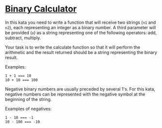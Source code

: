 # [Binary Calculator](https://www.codewars.com/kata/binary-calculator "https://www.codewars.com/kata/546ba103f0cf8f7982000df4")

In this kata you need to write a function that will receive two strings (```n1``` and ```n2```), each representing an integer as a binary number. A third parameter will be provided (```o```) as a string representing one of the following operators: add, subtract, multiply.

Your task is to write the calculate function so that it will perform the arithmetic and the result returned should be a string representing the binary result.

Examples:
```
1 + 1 === 10
10 + 10 === 100
```

Negative binary numbers are usually preceded by several 1's. For this kata, negative numbers can be represented with the negative symbol at the beginning of the string.

Examples of negatives:
```
1 - 10 === -1
10 - 100 === -10
```